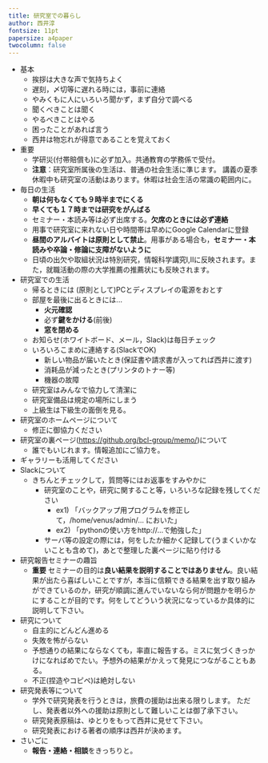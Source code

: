 ```yaml
---
title: 研究室での暮らし
author: 西井淳
fontsize: 11pt
papersize: a4paper
twocolumn: false
---
```



- 基本
    -   挨拶は大きな声で気持ちよく
    -   遅刻，〆切等に遅れる時には，事前に連絡
    -   やみくもに人にいろいろ聞かず，まず自分で調べる
    -   聞くべきことは聞く
    -   やるべきことはやる
    -   困ったことがあれば言う
    -   西井は物忘れが得意であることを覚えておく
- 重要
    -   学研災(付帯賠償も)に必ず加入。共通教育の学務係で受付。
    -   **注意**：研究室所属後の生活は、普通の社会生活に準じます。
        講義の夏季休暇中も研究室の活動はあります。休暇は社会生活の常識の範囲内に。
- 毎日の生活
    -   **朝は何もなくても９時半までにくる**
    -   **早くても１７時までは研究をがんばる**
    -   セミナー・本読み等は必ず出席する。**欠席のときには必ず連絡**
    -   用事で研究室に来れない日や時間帯は早めにGoogle Calendarに登録
    -   **昼間のアルバイトは原則として禁止**。用事がある場合も，**セミナー・本読みや卒論・修論に支障がないように**
    -	日頃の出欠や取組状況は特別研究，情報科学講究I,IIに反映されます。また，就職活動の際の大学推薦の推薦状にも反映されます。
- 研究室での生活
    -   帰るときには (原則として)PCとディスプレイの電源をおとす
    -   部屋を最後に出るときには...
        - **火元確認**
        - 必ず**鍵をかける**(前後)
        - **窓を閉める**
    -   お知らせ(ホワイトボード、メール，Slack)は毎日チェック
    -   いろいろこまめに連絡する(SlackでOK)
    	- 新しい物品が届いたとき(保証書や請求書が入ってれば西井に渡す)
    	- 消耗品が減ったとき(プリンタのトナー等)
    	- 機器の故障
    - 研究室はみんなで協力して清潔に
    - 研究室備品は規定の場所にしまう
    - 上級生は下級生の面倒を見る。
-   研究室のホームページについて
    - 修正に御協力ください
-   研究室の裏ページ(https://github.org/bcl-group/memo/)について
    -   誰でもいじれます。情報追加にご協力を。
-   ギャラリーも活用してください
-   Slackについて
    - きちんとチェックして，質問等にはお返事をすみやかに
        - 研究室のことや，研究に関すること等，いろいろな記録を残してください
            -   ex1) 「バックアップ用プログラムを修正して，/home/venus/admin/...    においた」
            -   ex2) 「pythonの使い方をhttp://...で勉強した」
        - サーバ等の設定の際には，何をしたか細かく記録して(うまくいかないことも含めて)，あとで整理した裏ページに貼り付ける
- 研究報告セミナーの趣旨
    - **重要** セミナーの目的は**良い結果を説明することではありません**。良い結果が出たら喜ばしいことですが，本当に信頼できる結果を出す取り組みができているのか，研究が順調に進んでいないなら何が問題かを明らかにすることが目的です。何をしてどういう状況になっているか具体的に説明して下さい。
- 研究について
    - 自主的にどんどん進める
    - 失敗を怖がらない
    - 予想通りの結果にならなくても，率直に報告する。ミスに気づくきっかけになればめでたい。予想外の結果がかえって発見につながることもある。
    -   不正(捏造やコピペ)は絶対しない
- 研究発表等について
    -   学外で研究発表を行うときは，旅費の援助は出来る限りします。
        ただし、発表者以外への援助は原則として難しいことは御了承下さい。
    -   研究発表原稿は、ゆとりをもって西井に見せて下さい。
    -   研究発表における著者の順序は西井が決めます。
- さいごに
    -   **報告・連絡・相談**をきっちりと。
